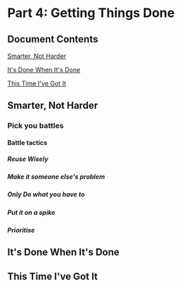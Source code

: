# Part 4: Getting Things Done

## Document Contents
[Smarter, Not Harder](#smarter-not-harder)

[It's Done When It's Done](#its-done-when-its-done)

[This Time I've Got It](#this-time-ive-got-it)

## Smarter, Not Harder

### Pick you battles

####  Battle tactics

##### Reuse Wisely

##### Make it someone else's problem

##### Only Do what you have to

##### Put it on a spike

##### Prioritise

## It's Done When It's Done

## This Time I've Got It
